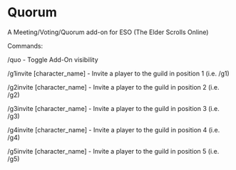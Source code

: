 Quorum
======

A Meeting/Voting/Quorum add-on for ESO (The Elder Scrolls Online)

Commands:

/quo
	- Toggle Add-On visibility

/g1invite [character_name]
	- Invite a player to the guild in position 1 (i.e. /g1)

/g2invite [character_name]
	- Invite a player to the guild in position 2 (i.e. /g2)

/g3invite [character_name]
	- Invite a player to the guild in position 3 (i.e. /g3)

/g4invite [character_name]
	- Invite a player to the guild in position 4 (i.e. /g4)

/g5invite [character_name]
	- Invite a player to the guild in position 5 (i.e. /g5)